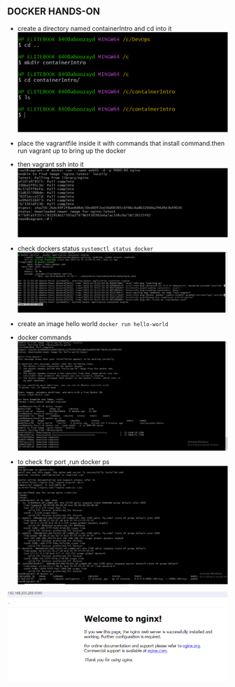 ## DOCKER HANDS-ON
- create a directory named containerIntro and cd into it
![begininig](../docker/images/begining.PNG)

- place the vagrantfile inside it with commands that install command.then run vagrant up to bring up the docker

- then vagrant ssh into it
![nginix-image](../docker/images/nginx-image.PNG)

- check dockers status
`systemctl status docker`
![docker](../docker/images/docker-status.PNG)


- create an image hello world
`docker run hello-world`

- docker commands
![docker-command](../docker/images/docker-command.PNG)

- to check for port ,run docker ps
![ngimx](../docker/images/docker-hands-on.PNG)

![nginx](../docker/images/nginx.PNG)
